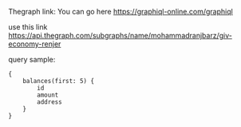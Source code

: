 Thegraph link:
You can go here
https://graphiql-online.com/graphiql

use this link
https://api.thegraph.com/subgraphs/name/mohammadranjbarz/giv-economy-renjer

query sample:
```
{
    balances(first: 5) {
        id
        amount
        address
    }
}
```


